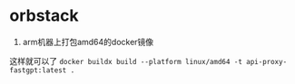 # orbstack

1. arm机器上打包amd64的docker镜像

这样就可以了 `docker buildx build --platform linux/amd64 -t api-proxy-fastgpt:latest .`
